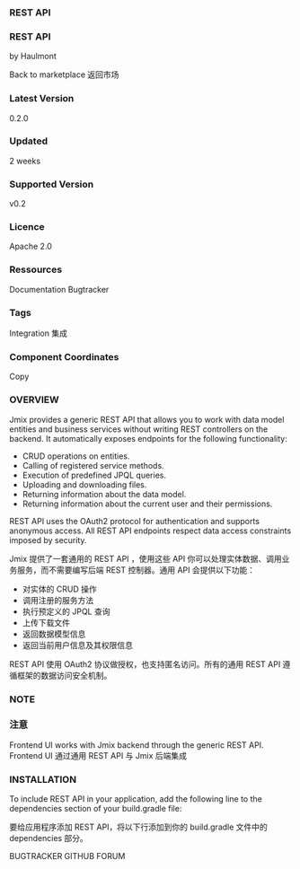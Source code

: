 ### REST API 
### REST API 
by Haulmont

Back to marketplace
返回市场

### Latest Version
0.2.0

### Updated
2 weeks

### Supported Version
v0.2

### Licence
Apache 2.0

### Ressources
Documentation
Bugtracker

### Tags
Integration
集成 

### Component Coordinates

Copy

### OVERVIEW

Jmix provides a generic REST API that allows you to work with data model entities and business services without writing REST controllers on the backend. It automatically exposes endpoints for the following functionality:

* CRUD operations on entities.
* Calling of registered service methods.
* Execution of predefined JPQL queries.
* Uploading and downloading files.
* Returning information about the data model.
* Returning information about the current user and their permissions.

REST API uses the OAuth2 protocol for authentication and supports anonymous access. All REST API endpoints respect data access constraints imposed by security.

Jmix 提供了一套通用的 REST API ，使用这些 API 你可以处理实体数据、调用业务服务，而不需要编写后端 REST 控制器。通用 API 会提供以下功能：

* 对实体的 CRUD 操作
* 调用注册的服务方法
* 执行预定义的 JPQL 查询 
* 上传下载文件
* 返回数据模型信息 
* 返回当前用户信息及其权限信息

REST API 使用 OAuth2 协议做授权，也支持匿名访问。所有的通用 REST API 遵循框架的数据访问安全机制。

### NOTE
### 注意
Frontend UI works with Jmix backend through the generic REST API.
Frontend UI 通过通用 REST API 与 Jmix 后端集成 

### INSTALLATION

To include REST API in your application, add the following line to the dependencies section of your build.gradle file:

要给应用程序添加 REST API，将以下行添加到你的 build.gradle 文件中的 dependencies 部分。

BUGTRACKER
GITHUB
FORUM